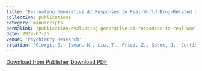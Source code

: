 ```yaml
---
title: "Evaluating Generative AI Responses to Real-World Drug-Related Questions"
collection: publications
category: manuscripts
permalink: /publication/evaluating-generative-ai-responses-to-real-world-drug-related-questions
date: 2024-07-25
venue: 'Psychiatry Research'
citation: 'Giorgi, S., Isman, K., Liu, T., Fried, Z., Sedoc, J., Curtis, B. (2024). &quot;Evaluating Generative AI Responses to Real-World Drug Related Questions&quot; <i>Psychiatry Research</i>.'
---
```

[Download from Publisher](https://www.sciencedirect.com/science/article/pii/S0165178124003433)  [Download PDF](/files/publications/giorgi2024evaluating.pdf)

